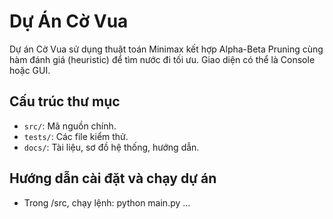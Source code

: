 # Dự Án Cờ Vua

Dự án Cờ Vua sử dụng thuật toán Minimax kết hợp Alpha-Beta Pruning cùng hàm đánh giá (heuristic) để tìm nước đi tối ưu. 
Giao diện có thể là Console hoặc GUI.

## Cấu trúc thư mục

- `src/`: Mã nguồn chính.
- `tests/`: Các file kiểm thử.
- `docs/`: Tài liệu, sơ đồ hệ thống, hướng dẫn.

## Hướng dẫn cài đặt và chạy dự án
- Trong /src, chạy lệnh: python main.py
...
